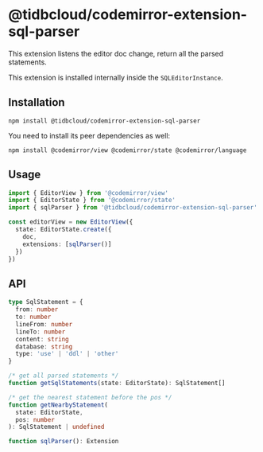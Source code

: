 # @tidbcloud/codemirror-extension-sql-parser

This extension listens the editor doc change, return all the parsed statements.

This extension is installed internally inside the `SQLEditorInstance`.

## Installation

```shell
npm install @tidbcloud/codemirror-extension-sql-parser
```

You need to install its peer dependencies as well:

```shell
npm install @codemirror/view @codemirror/state @codemirror/language
```

## Usage

```ts
import { EditorView } from '@codemirror/view'
import { EditorState } from '@codemirror/state'
import { sqlParser } from '@tidbcloud/codemirror-extension-sql-parser'

const editorView = new EditorView({
  state: EditorState.create({
    doc,
    extensions: [sqlParser()]
  })
})
```

## API

```ts
type SqlStatement = {
  from: number
  to: number
  lineFrom: number
  lineTo: number
  content: string
  database: string
  type: 'use' | 'ddl' | 'other'
}

/* get all parsed statements */
function getSqlStatements(state: EditorState): SqlStatement[]

/* get the nearest statement before the pos */
function getNearbyStatement(
  state: EditorState,
  pos: number
): SqlStatement | undefined

function sqlParser(): Extension
```
